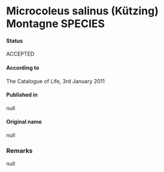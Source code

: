 # Microcoleus salinus (Kützing) Montagne SPECIES

#### Status
ACCEPTED

#### According to
The Catalogue of Life, 3rd January 2011

#### Published in
null

#### Original name
null

### Remarks
null